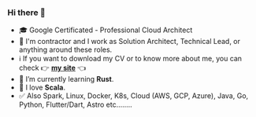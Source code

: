 
### Hi there 👋

- 🎓 Google Certificated - Professional Cloud Architect
- 👷 I'm contractor and I work as Solution Architect, Technical Lead, or anything around these roles.
- ℹ️ If you want to download my CV or to know more about me, you can check 👉 **[my site](https://www.acervera.com)** 👈
- 🌱 I’m currently learning **Rust**.
- 💟 I love **Scala**.
- ✅ Also Spark, Linux, Docker, K8s, Cloud (AWS, GCP, Azure), Java, Go, Python, Flutter/Dart, Astro etc........

<!-- 
[![Angel's GitHub stats](https://github-readme-stats.vercel.app/api?username=angelcervera&count_private=true)](https://github.com/angelcervera)
-->

<!--
**angelcervera/angelcervera** is a ✨ _special_ ✨ repository because its `README.md` (this file) appears on your GitHub profile.

Here are some ideas to get you started:

- 🔭 I’m currently working on ...
- 🌱 I’m currently learning ...
- 👯 I’m looking to collaborate on ...
- 🤔 I’m looking for help with ...
- 💬 Ask me about ...
- 📫 How to reach me: ...
- 😄 Pronouns: ...
- ⚡ Fun fact: ...
-->
